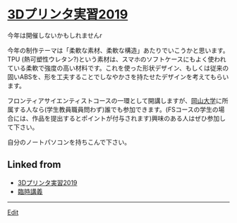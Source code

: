# [3Dプリンタ実習2019](3Dプリンタ実習2019.md)

今年は開催しないかもしれませんr



今年の制作テーマは「柔軟な素材、柔軟な構造」あたりでいこうかと思います。TPU (熱可塑性ウレタン?)という素材は、スマホのソフトケースにもよく使われている柔軟で強度の高い材料です。これを使った形状デザイン、もしくは従来の固いABSを、形を工夫することでしなやかさを持たせたデザインを考えてもらいます。



フロンティアサイエンティストコースの一環として開講しますが、[岡山大学](岡山大学.md)に所属する人なら(学生教員職員問わず)誰でも参加できます。(FSコースの学生の場合には、作品を提出するとポイントが付与されます)興味のある人はぜひ参加して下さい。



自分のノートパソコンを持ちこんで下さい。





## Linked from

* [3Dプリンタ実習2019](3Dプリンタ実習2019.md)
* [臨時講義](臨時講義.md)


----
[Edit](https://github.com/vitroid/vitroid.github.io/edit/master/MD/3Dプリンタ実習2019.md)
